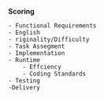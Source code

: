 
**Scoring**

    - Functional Requirements
    - English
    - riginality/Difficulty
    - Task Assegment
    - Implementation
    - Runtime
        - Effciency
        - Coding Standards
    - Testing
    -Delivery